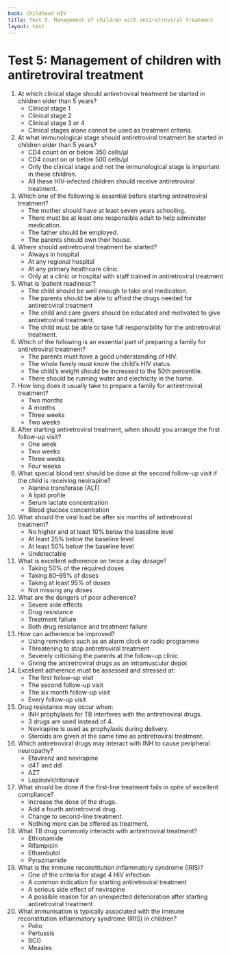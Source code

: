 ```yaml
---
book: Childhood HIV
title: Test 5. Management of children with antiretroviral treatment
layout: test
---
```


# Test 5: Management of children with antiretroviral treatment

1.	At which clinical stage should antiretroviral treatment be started in children older than 5 years?
	*	Clinical stage 1
	*	Clinical stage 2
	*	Clinical stage 3 or 4
	*	Clinical stages alone cannot be used as treatment criteria.
2.	At what immunological stage should antiretroviral treatment be started in children older than 5 years?
	*	CD4 count on or below 350 cells/µl
	*	CD4 count on or below 500 cells/µl 
	*	Only the clinical stage and not the immunological stage is important in these children.
	*	All these HIV-infected children should receive antiretroviral treatment.
3.	Which one of the following is essential before starting antiretroviral treatment?
	*	The mother should have at least seven years schooling.
	*	There must be at least one responsible adult to help administer medication.
	*	The father should be employed.
	*	The parents should own their house.
4.	Where should antiretroviral treatment be started?
	*	Always in hospital
	*	At any regional hospital
	*	At any primary healthcare clinic
	*	Only at a clinic or hospital with staff trained in antiretroviral treatment
5.	What is ‘patient readiness’?
	*	The child should be well enough to take oral medication.
	*	The parents should be able to afford the drugs needed for antiretroviral treatment
	*	The child and care givers should be educated and motivated to give antiretroviral treatment.
	*	The child must be able to take full responsibility for the antiretroviral treatment.
6.	Which of the following is an essential part of preparing a family for antiretroviral treatment?
	*	The parents must have a good understanding of HIV.
	*	The whole family must know the child’s HIV status.
	*	The child’s weight should be increased to the 50th percentile.
	*	There should be running water and electricity in the home.
7.	How long does it usually take to prepare a family for antiretroviral treatment?
	*	Two months
	*	A months
	*	Three weeks
	*	Two weeks
8.	After starting antiretroviral treatment, when should you arrange the first follow-up visit?
	*	One week
	*	Two weeks
	*	Three weeks
	*	Four weeks
9.	What special blood test should be done at the second follow-up visit if the child is receiving nevirapine?
	*	Alanine transferase (ALT)
	*	A lipid profile
	*	Serum lactate concentration
	*	Blood glucose concentration
10.	What should the viral load be after six months of antiretroviral treatment?
	*	No higher and at least 10% below the baseline level
	*	At least 25% below the baseline level
	*	At least 50% below the baseline level
	*	Undetectable
11.	What is excellent adherence on twice a day dosage?
	*	Taking 50% of the required doses
	*	Taking 80–95% of doses
	*	Taking at least 95% of doses
	*	Not missing any doses
12.	What are the dangers of poor adherence?
	*	Severe side effects
	*	Drug resistance
	*	Treatment failure
	*	Both drug resistance and treatment failure
13.	How can adherence be improved?
	*	Using reminders such as an alarm clock or radio programme
	*	Threatening to stop antiretroviral treatment
	*	Severely criticising the parents at the follow-up clinic
	*	Giving the antiretroviral drugs as an intramuscular depot
14.	Excellent adherence must be assessed and stressed at:
	*	The first follow-up visit
	*	The second follow-up visit
	*	The six month follow-up visit
	*	Every follow-up visit
15.	Drug resistance may occur when:
	*	INH prophylaxis for TB interferes with the antiretroviral drugs.
	*	3 drugs are used instead of 4.	
	*	Nevirapine is used as prophylaxis during delivery.
	*	Steroids are given at the same time as antiretroviral treatment.
16.	Which antiretroviral drugs may interact with INH to cause peripheral neuropathy?
	*	Efavirenz and nevirapine
	*	d4T and ddI
	*	AZT
	*	Lopinavir/ritonavir
17.	What should be done if the first-line treatment fails in spite of excellent compliance?
	*	Increase the dose of the drugs.
	*	Add a fourth antiretroviral drug.
	*	Change to second-line treatment.
	*	Nothing more can be offered as treatment.
18.	What TB drug commonly interacts with antiretroviral treatment?
	*	Ethionamide
	*	Rifampicin
	*	Ethambutol
	*	Pyrazinamide
19.	What is the immune reconstitution inflammatory syndrome (IRIS)?
	*	One of the criteria for stage 4 HIV infection
	*	A common indication for starting antiretroviral treatment
	*	A serious side effect of nevirapine
	*	A possible reason for an unexpected deterioration after starting antiretroviral treatment
20.	What immunisation is typically associated with the immune reconstitution inflammatory syndrome (IRIS) in children?
	*	Polio
	*	Pertussis
	*	BCG
	*	Measles
